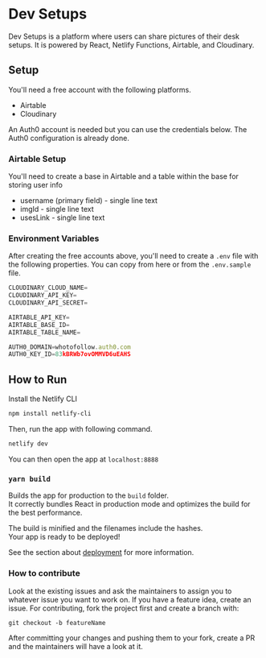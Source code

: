 # Dev Setups

Dev Setups is a platform where users can share pictures of their desk setups. It is powered by React, Netlify Functions, Airtable, and Cloudinary.

## Setup

You'll need a free account with the following platforms.

-   Airtable
-   Cloudinary

An Auth0 account is needed but you can use the credentials below. The Auth0 configuration is already done.

### Airtable Setup

You'll need to create a base in Airtable and a table within the base for storing user info

-   username (primary field) - single line text
-   imgId - single line text
-   usesLink - single line text

### Environment Variables

After creating the free accounts above, you'll need to create a `.env` file with the following properties. You can copy from here or from the `.env.sample` file.

```javascript
CLOUDINARY_CLOUD_NAME=
CLOUDINARY_API_KEY=
CLOUDINARY_API_SECRET=

AIRTABLE_API_KEY=
AIRTABLE_BASE_ID=
AIRTABLE_TABLE_NAME=

AUTH0_DOMAIN=whotofollow.auth0.com
AUTH0_KEY_ID=83kBRWb7ovOMMVD6uEAHS
```

## How to Run

Install the Netlify CLI

```bash
npm install netlify-cli
```

Then, run the app with following command.

```bash
netlify dev
```

You can then open the app at `localhost:8888`

### `yarn build`

Builds the app for production to the `build` folder.<br />
It correctly bundles React in production mode and optimizes the build for the best performance.

The build is minified and the filenames include the hashes.<br />
Your app is ready to be deployed!

See the section about [deployment](https://facebook.github.io/create-react-app/docs/deployment) for more information.

### How to contribute

Look at the existing issues and ask the maintainers to assign you to whatever issue you want to work on. If you have a feature idea, create an issue. For contributing, fork the project first and create a branch with:

```
git checkout -b featureName
```

After committing your changes and pushing them to your fork, create a PR and the maintainers will have a look at it.
